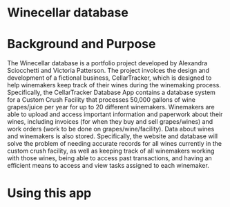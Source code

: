 # Winecellar database

# Background and Purpose
The Winecellar database is a portfolio project developed by Alexandra Sciocchetti and Victoria Patterson. The project involces the design and development of a fictional business, CellarTracker, which is designed to help winemakers keep track of their wines during the winemaking process. Specifically, the CellarTracker Database App contains a database system for a Custom Crush Facility that processes 50,000 gallons of wine grapes/juice per year for up to 20 different winemakers. Winemakers are able to upload and access important information and paperwork about their wines, including invoices (for when they buy and sell grapes/wines) and work orders (work to be done on grapes/wine/facility). Data about wines and winemakers is also stored. Specifically, the website and database will solve the problem of needing accurate records for all wines currently in the custom crush facility, as well as keeping track of all winemakers working with those wines, being able to access past transactions, and having an efficient means to access and view tasks assigned to each winemaker. 

# Using this app
